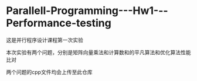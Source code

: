 # Parallell-Programming---Hw1---Performance-testing
这是并行程序设计课程第一次实验

本次实验有两个问题，分别是矩阵向量乘法和计算数和的平凡算法和优化算法性能比对

两个问题的cpp文件均会上传至此仓库

